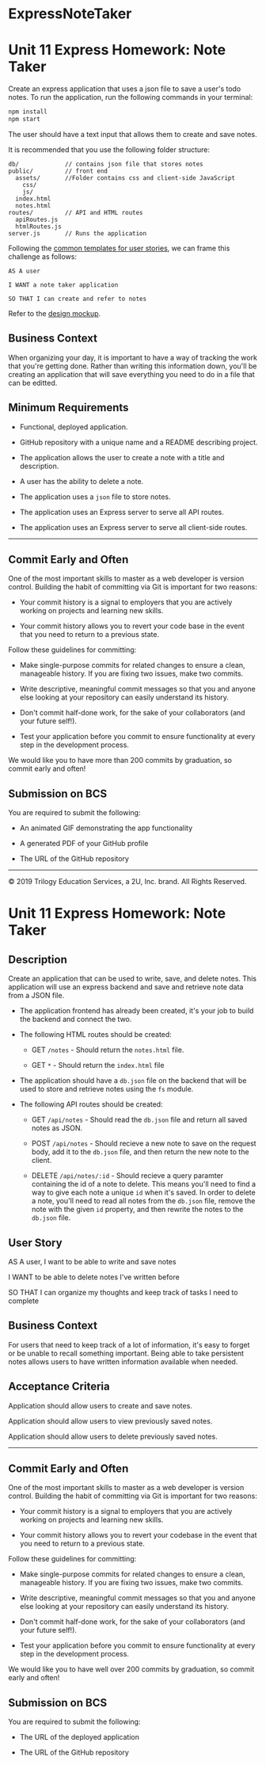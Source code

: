 # ExpressNoteTaker

 
# Unit 11 Express Homework: Note Taker

Create an express application that uses a json file to save a user's todo notes. To run the application, run the following commands in your terminal:

```sh
npm install
npm start
```

The user should have a text input that allows them to create and save notes.

It is recommended that you use the following folder structure:

```
db/             // contains json file that stores notes
public/         // front end
  assets/       //Folder contains css and client-side JavaScript
    css/
    js/
  index.html
  notes.html
routes/         // API and HTML routes
  apiRoutes.js  
  htmlRoutes.js
server.js       // Runs the application
```

Following the [common templates for user stories](https://en.wikipedia.org/wiki/User_story#Common_templates), we can frame this challenge as follows:

```
AS A user

I WANT a note taker application

SO THAT I can create and refer to notes
```

Refer to the [design mockup](./Assets/09-NodeJS-homework-demo.pdf).

## Business Context

When organizing your day, it is important to have a way of tracking the work that you're getting done. Rather than writing this information down, you'll be creating an application that will save everything you need to do in a file that can be editted.

## Minimum Requirements

* Functional, deployed application.

* GitHub repository with a unique name and a README describing project.

* The application allows the user to create a note with a title and description.

* A user has the ability to delete a note.

* The application uses a `json` file to store notes.

* The application uses an Express server to serve all API routes.

* The application uses an Express server to serve all client-side routes.

- - -

## Commit Early and Often

One of the most important skills to master as a web developer is version control. Building the habit of committing via Git is important for two reasons:

* Your commit history is a signal to employers that you are actively working on projects and learning new skills.

* Your commit history allows you to revert your code base in the event that you need to return to a previous state.

Follow these guidelines for committing:

* Make single-purpose commits for related changes to ensure a clean, manageable history. If you are fixing two issues, make two commits.

* Write descriptive, meaningful commit messages so that you and anyone else looking at your repository can easily understand its history.

* Don't commit half-done work, for the sake of your collaborators (and your future self!).

* Test your application before you commit to ensure functionality at every step in the development process.

We would like you to have more than 200 commits by graduation, so commit early and often!

## Submission on BCS

You are required to submit the following:

* An animated GIF demonstrating the app functionality

* A generated PDF of your GitHub profile

* The URL of the GitHub repository

- - -
© 2019 Trilogy Education Services, a 2U, Inc. brand. All Rights Reserved.

# Unit 11 Express Homework: Note Taker

## Description

Create an application that can be used to write, save, and delete notes. This application will use an express backend and save and retrieve note data from a JSON file.

* The application frontend has already been created, it's your job to build the backend and connect the two.

* The following HTML routes should be created:

  * GET `/notes` - Should return the `notes.html` file.

  * GET `*` - Should return the `index.html` file

* The application should have a `db.json` file on the backend that will be used to store and retrieve notes using the `fs` module.

* The following API routes should be created:

  * GET `/api/notes` - Should read the `db.json` file and return all saved notes as JSON.

  * POST `/api/notes` - Should recieve a new note to save on the request body, add it to the `db.json` file, and then return the new note to the client.

  * DELETE `/api/notes/:id` - Should recieve a query paramter containing the id of a note to delete. This means you'll need to find a way to give each note a unique `id` when it's saved. In order to delete a note, you'll need to read all notes from the `db.json` file, remove the note with the given `id` property, and then rewrite the notes to the `db.json` file.

## User Story

AS A user, I want to be able to write and save notes

I WANT to be able to delete notes I've written before

SO THAT I can organize my thoughts and keep track of tasks I need to complete

## Business Context

For users that need to keep track of a lot of information, it's easy to forget or be unable to recall something important. Being able to take persistent notes allows users to have written information available when needed.

## Acceptance Criteria

Application should allow users to create and save notes.

Application should allow users to view previously saved notes.

Application should allow users to delete previously saved notes.

- - -

## Commit Early and Often

One of the most important skills to master as a web developer is version control. Building the habit of committing via Git is important for two reasons:

* Your commit history is a signal to employers that you are actively working on projects and learning new skills.

* Your commit history allows you to revert your codebase in the event that you need to return to a previous state.

Follow these guidelines for committing:

* Make single-purpose commits for related changes to ensure a clean, manageable history. If you are fixing two issues, make two commits.

* Write descriptive, meaningful commit messages so that you and anyone else looking at your repository can easily understand its history.

* Don't commit half-done work, for the sake of your collaborators (and your future self!).

* Test your application before you commit to ensure functionality at every step in the development process.

We would like you to have well over 200 commits by graduation, so commit early and often!

## Submission on BCS

You are required to submit the following:

* The URL of the deployed application

* The URL of the GitHub repository
